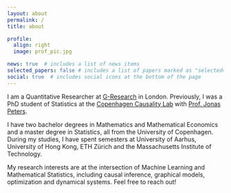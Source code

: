```yaml
---
layout: about
permalink: /
title: about

profile:
  align: right
  image: prof_pic.jpg

news: true  # includes a list of news items
selected_papers: false # includes a list of papers marked as "selected={true}"
social: true  # includes social icons at the bottom of the page
---
```


I am a Quantitative Researcher at [G-Research](https://www.gresearch.co.uk) in London.
Previously, I was a PhD student of Statistics at the [Copenhagen Causality Lab](https://www.math.ku.dk/english/research/spt/cocala/) with [Prof. Jonas Peters](https://people.math.ethz.ch/~jopeters/).

I have two bachelor degrees in Mathematics and Mathematical Economics and a master degree in Statistics, all from the University of Copenhagen. During my studies, I have spent semesters at University of Aarhus, University of Hong Kong, ETH Zürich and the Massachusetts Institute of Technology.

My research interests are at the intersection of Machine Learning and Mathematical Statistics, including causal inference, graphical models, optimization and dynamical systems.
Feel free to reach out!
